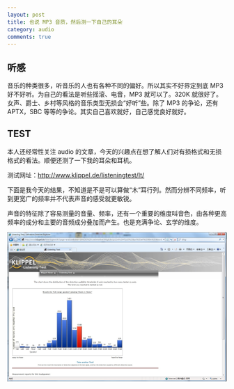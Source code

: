 ```yaml
---
layout: post
title: 也说 MP3 音质，然后测一下自己的耳朵
category: audio
comments: true
---
```


## 听感

音乐的种类很多，听音乐的人也有各种不同的偏好。所以其实不好界定到底 MP3 好不好听。为自己的看法是听些摇滚、电音，MP3 就可以了。320K 就很好了。女声、爵士、乡村等风格的音乐类型无损会“好听”些。除了 MP3 的争论，还有 APTX，SBC 等等的争论。其实自己喜欢就好，自己感觉良好就好。

## TEST

本人还经常性关注 audio 的文章，今天的兴趣点在想了解人们对有损格式和无损格式的看法。顺便还测了一下我的耳朵和耳机。

测试网址：http://www.klippel.de/listeningtest/lt/

下面是我今天的结果，不知道是不是可以算做“木”耳行列。然而分辨不同频率，听到更宽广的频率并不代表声音的感受就更敏锐。

声音的特征除了容易测量的音量、频率，还有一个重要的维度叫音色，由各种更高频率的成分和主要的音频成分叠加而产生。也是充满争论、玄学的维度。

![w800](/images/2016-05-31-Listening_Test_Result.jpg)